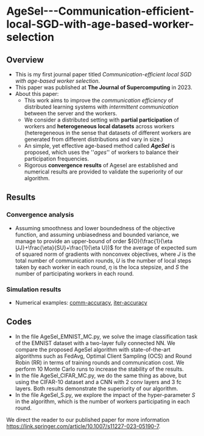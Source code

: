 # AgeSel---Communication-efficient-local-SGD-with-age-based-worker-selection
## Overview
- This is my first journal paper titled _Communication-efficient local SGD with age-based worker selection_.
- This paper was published at **The Journal of Supercomputing** in 2023.
- About this paper:
  * This work aims to improve the _communication efficiency_ of distributed learning systems with _intermittent communication_ between the server and the workers.
  * We consider a distributed setting with **partial participation** of workers and **heterogeneous local datasets** across workers (heteregeneous in the sense that datasets of different workers are generated from different distributions and vary in size.)
  * An simple, yet effective age-based method called **_AgeSel_** is proposed, which uses the ''_ages_'' of workers to balance their participation frequencies.
  * Rigorous **convergence results** of Agesel are established and numerical results are provided to validate the superiority of our algorithm.
## Results
### Convergence analysis
- Assuming smoothness and lower boundedness of the objective function, and assuming unbiasedness and bounded variance, we manage to provide an upper-bound of order ${O}(\frac{1}{\eta UJ}+\frac{\eta}{SU}+\frac{1}{\eta U})$ for the average of expected sum of squared norm of gradients with nonconvex objectives, where $J$ is the total number of communication rounds, $U$ is the number of local steps taken by each worker in each round, $\eta$ is the loca stepsize, and $S$ the number of participating workers in each round.
### Simulation results
- Numerical examples: [comm-accuracy](https://github.com/user-attachments/files/18188098/comm_accuracy_state_of_the_art_letter.pdf),
[iter-accuracy](https://github.com/user-attachments/files/18188097/iter_accuracy_state_of_the_art_letter.pdf)
## Codes
- In the file AgeSel_EMNIST_MC.py, we solve the image classification task of the EMNIST dataset with a two-layer fully connected NN. We compare the proposed AgeSel algorithm with state-of-the-art algorithms such as FedAvg, Optimal Client Sampling (OCS) and Round Robin (RR) in terms of training rounds and communication cost. We perform 10 Monte Carlo runs to increase the stability of the results.
- In the file AgeSel_CIFAR_MC.py, we do the same thing as above, but using the CIFAR-10 dataset and a CNN with 2 conv layers and 3 fc layers. Both results demonstrate the superiority of our algorithm.
- In the file AgeSel_S.py, we explore the impact of the hyper-parameter $S$ in the algorithm, which is the number of workers participating in each round.

We direct the reader to our published paper for more information https://link.springer.com/article/10.1007/s11227-023-05190-7.

